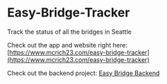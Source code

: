 # Easy-Bridge-Tracker
Track the status of all the bridges in Seattle

Check out the app and website right here: [https://www.mcrich23.com/easy-bridge-tracker](https://www.mcrich23.com/easy-bridge-tracker)

Check out the backend project: [Easy Bridge Backend](https://github.com/Mcrich-LLC/Easy-Bridge-Backend)
